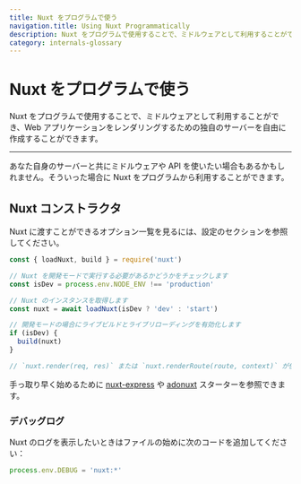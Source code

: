 ```yaml
---
title: Nuxt をプログラムで使う
navigation.title: Using Nuxt Programmatically
description: Nuxt をプログラムで使用することで、ミドルウェアとして利用することができ、Web アプリケーションをレンダリングするための独自のサーバーを自由に作成することができます。
category: internals-glossary
---
```

# Nuxt をプログラムで使う

Nuxt をプログラムで使用することで、ミドルウェアとして利用することができ、Web アプリケーションをレンダリングするための独自のサーバーを自由に作成することができます。

---

あなた自身のサーバーと共にミドルウェアや API を使いたい場合もあるかもしれません。そういった場合に Nuxt をプログラムから利用することができます。

## Nuxt コンストラクタ

Nuxt に渡すことができるオプション一覧を見るには、設定のセクションを参照してください。

```js
const { loadNuxt, build } = require('nuxt')

// Nuxt を開発モードで実行する必要があるかどうかをチェックします
const isDev = process.env.NODE_ENV !== 'production'

// Nuxt のインスタンスを取得します
const nuxt = await loadNuxt(isDev ? 'dev' : 'start')

// 開発モードの場合にライブビルドとライブリローディングを有効化します
if (isDev) {
  build(nuxt)
}

// `nuxt.render(req, res)` または `nuxt.renderRoute(route, context)` が使えます
```

手っ取り早く始めるために [nuxt-express](https://github.com/nuxt/express) や [adonuxt](https://github.com/nuxt/adonuxt) スターターを参照できます。

### デバッグログ

Nuxt のログを表示したいときはファイルの始めに次のコードを追加してください：

```js
process.env.DEBUG = 'nuxt:*'
```
